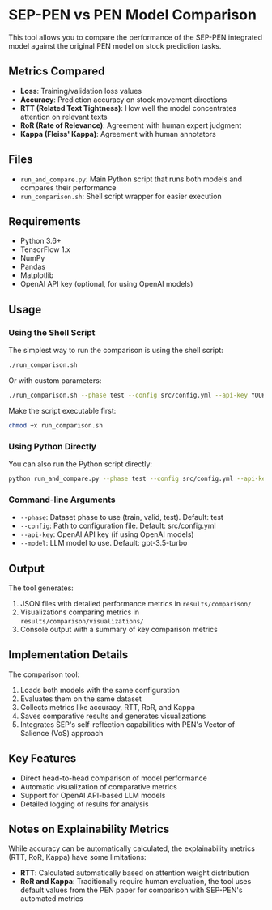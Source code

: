 # SEP-PEN vs PEN Model Comparison

This tool allows you to compare the performance of the SEP-PEN integrated model against the original PEN model on stock prediction tasks.

## Metrics Compared

- **Loss**: Training/validation loss values
- **Accuracy**: Prediction accuracy on stock movement directions
- **RTT (Related Text Tightness)**: How well the model concentrates attention on relevant texts
- **RoR (Rate of Relevance)**: Agreement with human expert judgment
- **Kappa (Fleiss' Kappa)**: Agreement with human annotators

## Files

- `run_and_compare.py`: Main Python script that runs both models and compares their performance
- `run_comparison.sh`: Shell script wrapper for easier execution

## Requirements

- Python 3.6+
- TensorFlow 1.x
- NumPy
- Pandas
- Matplotlib
- OpenAI API key (optional, for using OpenAI models)

## Usage

### Using the Shell Script

The simplest way to run the comparison is using the shell script:

```bash
./run_comparison.sh
```

Or with custom parameters:

```bash
./run_comparison.sh --phase test --config src/config.yml --api-key YOUR_API_KEY --model gpt-3.5-turbo
```

Make the script executable first:

```bash
chmod +x run_comparison.sh
```

### Using Python Directly

You can also run the Python script directly:

```bash
python run_and_compare.py --phase test --config src/config.yml --api-key YOUR_API_KEY --model gpt-3.5-turbo
```

### Command-line Arguments

- `--phase`: Dataset phase to use (train, valid, test). Default: test
- `--config`: Path to configuration file. Default: src/config.yml
- `--api-key`: OpenAI API key (if using OpenAI models)
- `--model`: LLM model to use. Default: gpt-3.5-turbo

## Output

The tool generates:

1. JSON files with detailed performance metrics in `results/comparison/`
2. Visualizations comparing metrics in `results/comparison/visualizations/`
3. Console output with a summary of key comparison metrics

## Implementation Details

The comparison tool:

1. Loads both models with the same configuration
2. Evaluates them on the same dataset
3. Collects metrics like accuracy, RTT, RoR, and Kappa
4. Saves comparative results and generates visualizations
5. Integrates SEP's self-reflection capabilities with PEN's Vector of Salience (VoS) approach

## Key Features

- Direct head-to-head comparison of model performance
- Automatic visualization of comparative metrics
- Support for OpenAI API-based LLM models
- Detailed logging of results for analysis

## Notes on Explainability Metrics

While accuracy can be automatically calculated, the explainability metrics (RTT, RoR, Kappa) have some limitations:

- **RTT**: Calculated automatically based on attention weight distribution
- **RoR and Kappa**: Traditionally require human evaluation, the tool uses default values from the PEN paper for comparison with SEP-PEN's automated metrics 